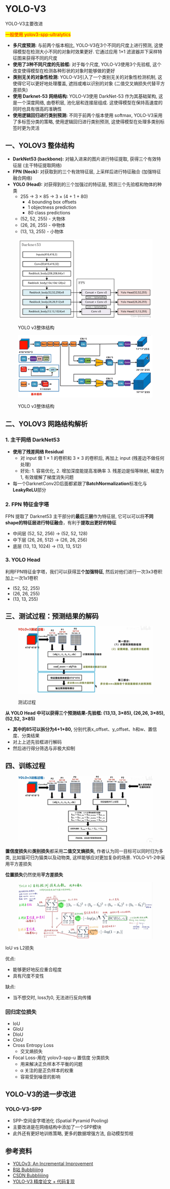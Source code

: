 # YOLO-V3

YOLO-V3主要改进

<mark style="color:red;">一般使用 yolov3-spp-ultralytics</mark>

* **多尺度预测:** 与前两个版本相比, YOLO-V3在3个不同的尺度上进行预测, 这使得模型在检测大小不同的对象时效果更好. 它通过应用 1×1 滤波器并下采样特征图来获得不同的尺度
* **使用了3种不同尺度的先验框:** 对于每个尺度, YOLO-V3使用3个先验框, 这个改变使得模型在检测各种形状的对象时能够做的更好
* **类别无关的对象性检测:** YOLO-V3引入了一个类别无关的对象性检测机制, 这使得它可以更好地处理覆盖, 遮挡或难以识别的对象 (二值交叉熵损失代替平方差损失)
* **使用 Darknet-53 网络结构:** YOLO-V3使用 DarkNet-53 作为其基础架构, 这是一个深度网络, 由卷积层, 池化层和连接层组成. 这使得模型在保持高速度的同时也具有很高的准确性
* **使用逻辑回归进行类别预测:** 不同于前两个版本使用 softmax, YOLO-V3采用了多标签分类的策略, 使用逻辑回归进行类别预测, 这使得模型在处理多类别标签时更为灵活

## 一、YOLOV3 整体结构

* **DarkNet53 (backbone):** 对输入进来的图片进行特征提取, 获得三个有效特征层 (主干特征提取网络)
* **FPN (Neck):** 对获取到的三个有效特征层, 上采样后进行特征融合 (加强特征融合网络)
* **YOLO (Head):** 对获得到的三个加强过的特征层, 预测三个先验框和物体的种类
  * 255 → 3 × 85 → 3 × (4 + 1 + 80)
    * 4 bounding box offsets
    * 1 objectness prediction
    * 80 class predictions
  * (52, 52, 255) - 大物体
  * (26, 26, 255) - 中物体
  * (13, 13, 255)  - 小物体

<figure><img src="../.gitbook/assets/image (4).png" alt=""><figcaption><p>YOLO v3整体结构</p></figcaption></figure>

<figure><img src="../.gitbook/assets/image (1) (1) (1) (1).png" alt=""><figcaption><p>YOLO v3整体结构</p></figcaption></figure>

## 二、YOLOV3 网路结构解析

### 1. 主干网络 DarkNet53

* **使用了残差网络 Residual**
  * 对 input 做 1 × 1 的卷积和 3 × 3 的卷积后, 再加上 input (残差边不做任何处理)
  * 好处: 1. 容易优化, 2. 增加深度能提高准确率 3. 残差边是恒等映射, 梯度为1, 有效缓解了梯度消失问题&#x20;
* 每一个DarknetConv2D后面都紧跟了**BatchNormalization**标准化与**LeakyReLU**部分

### 2. FPN 特征金字塔

FPN 提取了 Darknet53 主干部分的**最后三层**作为特征层, 它可以可以将**不同shape的特征层进行特征融合**，有利于**提取出更好的特征**

* 中间层 (52, 52, 256) → (52, 52, 128)
* 中下层 (26, 26, 512) → (26, 26, 256)
* 底层     (13, 13, 1024) → (13, 13, 512)

### 3. YOLO Head

利用FPN特征金字塔，我们可以获得**三个加强特征**, 然后对他们进行一次3x3卷积加上一次1x1卷积

* (52, 52, 255)
* (26, 26, 255)&#x20;
* (13, 13, 255)

## 三、测试过程：预测结果的解码

<figure><img src="../.gitbook/assets/image (6) (1).png" alt=""><figcaption><p>测试过程</p></figcaption></figure>

**从 YOLO Head 中可以获得三个预测结果-先验框: (13,13, 3×85), (26,26, 3×85), (52,52, 3×85)**

* **其中的85可以拆分为4+1+80,** 分别代表x\_offset、y\_offset、h和w、置信度、分类结果
* 对上上述先验框进行解码
* 然后进行得分筛选与非极大抑制

## 四、训练过程

<figure><img src="../.gitbook/assets/image (1) (1) (1).png" alt=""><figcaption></figcaption></figure>

**置信度损失**和**类别损失**都采用**二值交叉熵损失**, 作者认为同一目标可以同时归为多类, 比如猫可归为猫类以及动物类, 这样能够应对更加复杂的场景. YOLO-V1-2中采用平方差损失

**位置损失**仍然使用**平方差损失**

<figure><img src="../.gitbook/assets/image (5) (1) (1).png" alt=""><figcaption></figcaption></figure>

IoU vs L2损失

优点:

* 能够更好地反应重合程度
* 具有尺度不变性

缺点:

* 当不想交时, loss为0, 无法进行反向传播

### 回归定位损失

* IoU
* GIoU
* DIoU
* CIoU
* Cross Entropy Loss
  * 交叉熵损失
* Focal Loss-用在 yolov3-spp-u 置信度 分类损失
  * 用来解决正负样本不平衡的问题
  * α 关注的是正负样本的权重
  * 容易受到噪音的影响

## YOLO-V3的进一步改进

### YOLO-V3-SPP

* SPP-空间金字塔池化 (Spatial Pyramid Pooling)
* 主要改进是在网络结构中添加了一个SPP模块
* 此外还有更好地训练策略, 更多的数据增强方法, 自动模型剪枝

## 参考资料

* [YOLOv3: An Incremental Improvement](https://arxiv.org/abs/1804.02767)
* [B站 Bubbliiiing](https://www.bilibili.com/video/BV1XJ411D7wF?p=3\&vd\_source=4afb0374462e2a6a5fe3309f3b19500d)
* [CSDN Bubbliiiing](https://blog.csdn.net/weixin\_44791964/article/details/103276106)
* [YOLO-V3 精度论文 + 代码复现](https://www.bilibili.com/video/BV1Vg411V7bJ/?spm\_id\_from=333.337.search-card.all.click)

